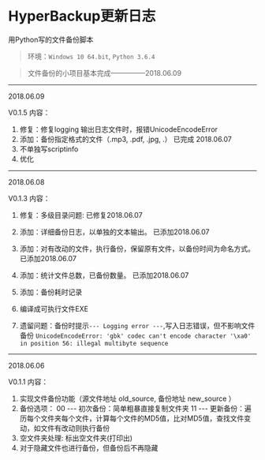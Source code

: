 # HyperBackup更新日志
用Python写的文件备份脚本
> 环境：` Windows 10 64.bit `, ` Python 3.6.4 `


>文件备份的小项目基本完成—————2018.06.09


***

2018.06.09

V0.1.5
内容：
 1. 修复：修复logging 输出日志文件时，报错UnicodeEncodeError
 2. 添加：备份指定格式的文件（.mp3, .pdf, .jpg, .） 已完成 2018.06.07
 3. 不单独写scriptinfo
 4. 优化




***

2018.06.08

V0.1.3
内容：
 1. 修复：多级目录问题: 已修复2018.06.07
 2. 添加：详细备份日志，以单独的文本输出。 已添加2018.06.07
 3. 添加：对有改动的文件，执行备份，保留原有文件，以备份时间为命名方式。已添加2018.06.07
 4. 添加：统计文件总数，已备份数量。 已添加2018.06.07
 5. 添加：备份耗时记录
 6. 编译成可执行文件EXE

 7. 遗留问题：备份时提示`--- Logging error ---`,写入日志错误，但不影响文件备份
 `UnicodeEncodeError: 'gbk' codec can't encode character '\xa0' in position 56: illegal multibyte sequence`




***

2018.06.06

V0.1.1
内容：
 1. 实现文件备份功能（源文件地址 old_source, 备份地址 new_source ）
 2. 备份选项：
    00 --- 初次备份：简单粗暴直接复制文件夹
    11 --- 更新备份：遍历每个文件夹每个文件，计算每个文件的MD5值，比对MD5值，查找文件变动，如文件有改动则执行备份
 3. 空文件夹处理:
    标出空文件夹(打印出)
 4. 对于隐藏文件也进行备份，但备份后不再隐藏
